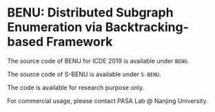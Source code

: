# BENU: Distributed Subgraph Enumeration via Backtracking-based Framework

The source code of BENU for ICDE 2019 is available under `BENU`.

The source code of S-BENU is available under `S-BENU`.

The code is available for research purpose only.

For commercial usage, please contact PASA Lab @ Nanjing University.
